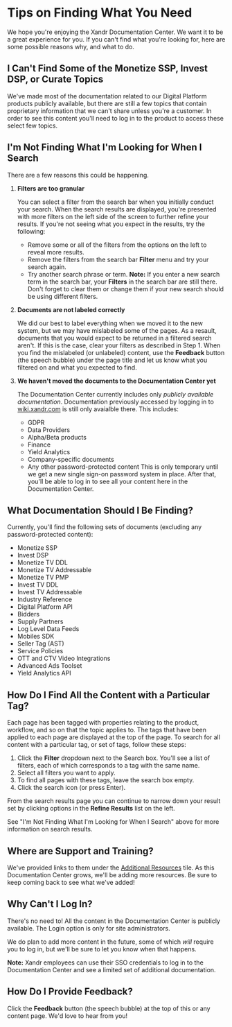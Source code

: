 # Tips on Finding What You Need 

We hope you're enjoying the Xandr Documentation Center. We want it to be a great experience for you. If you can't find what you're looking for, here are some possible reasons why, and what to do.

## I Can't Find Some of the Monetize SSP, Invest DSP, or Curate Topics 

We've made most of the documentation related to our Digital Platform products publicly available, but there are still a few topics that contain proprietary information that we can't share unless you're a customer. In order to see this content you'll need to log in to the product to access these select few topics.

## I'm Not Finding What I'm Looking for When I Search 

There are a few reasons this could be happening.

1.  **Filters are too granular**

    You can select a filter from the search bar when you initially conduct your search. When the search results are displayed, you're presented with more filters on the left side of the screen to further refine your results. If you're not seeing what you expect in the results, try the following:

    -   Remove some or all of the filters from the options on the left to reveal more results.
    -   Remove the filters from the search bar **Filter** menu and try your search again.
    -   Try another search phrase or term.
    **Note:** If you enter a new search term in the search bar, your **Filters** in the search bar are still there. Don't forget to clear them or change them if your new search should be using different filters.

2.  **Documents are not labeled correctly**

    We did our best to label everything when we moved it to the new system, but we may have mislabeled some of the pages. As a resault, documents that you would expect to be returned in a filtered search aren't. If this is the case, clear your filters as described in Step 1. When you find the mislabeled \(or unlabeled\) content, use the **Feedback** button \(the speech bubble\) under the page title and let us know what you filtered on and what you expected to find.

3.  **We haven't moved the documents to the Documentation Center yet**

    The Documentation Center currently includes only *publicly available documentation*. Documentation previously accessed by logging in to [wiki.xandr.com](https://wiki.xandr.com) is still only avaialble there. This includes:

    -   GDPR
    -   Data Providers
    -   Alpha/Beta products
    -   Finance
    -   Yield Analytics
    -   Company-specific documents
    -   Any other password-protected content
    This is only temporary until we get a new single sign-on password system in place. After that, you'll be able to log in to see all your content here in the Documentation Center.


## What Documentation Should I Be Finding? 

Currently, you'll find the following sets of documents \(excluding any password-protected content\):

-   Monetize SSP
-   Invest DSP
-   Monetize TV DDL
-   Monetize TV Addressable
-   Monetize TV PMP
-   Invest TV DDL
-   Invest TV Addressable
-   Industry Reference
-   Digital Platform API
-   Bidders
-   Supply Partners
-   Log Level Data Feeds
-   Mobiles SDK
-   Seller Tag \(AST\)
-   Service Policies
-   OTT and CTV Video Integrations
-   Advanced Ads Toolset
-   Yield Analytics API

## How Do I Find All the Content with a Particular Tag? 

Each page has been tagged with properties relating to the product, workflow, and so on that the topic applies to. The tags that have been applied to each page are displayed at the top of the page. To search for all content with a particular tag, or set of tags, follow these steps:

1.  Click the **Filter** dropdown next to the Search box. You'll see a list of filters, each of which corresponds to a tag with the same name.
2.  Select all filters you want to apply.
3.  To find all pages with these tags, leave the search box empty.
4.  Click the search icon \(or press Enter\).

From the search results page you can continue to narrow down your result set by clicking options in the **Refine Results** list on the left.

See "I'm Not Finding What I'm Looking for When I Search" above for more information on search results.

## Where are Support and Training? 

We've provided links to them under the [Additional Resources](/category/more-info) tile. As this Documentation Center grows, we'll be adding more resources. Be sure to keep coming back to see what we've added!

## Why Can't I Log In? 

There's no need to! All the content in the Documentation Center is publicly available. The Login option is only for site administrators.

We do plan to add more content in the future, some of which *will* require you to log in, but we'll be sure to let you know when that happens.

**Note:** Xandr employees can use their SSO credentials to log in to the Documentation Center and see a limited set of additional documentation.

## How Do I Provide Feedback? 

Click the **Feedback** button \(the speech bubble\) at the top of this or any content page. We'd love to hear from you!

